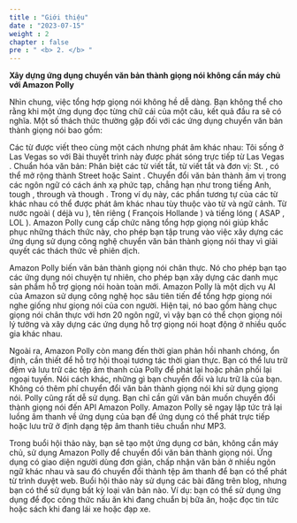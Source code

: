 ```yaml
---
title : "Giới thiệu"
date : "2023-07-15" 
weight : 2
chapter : false
pre : " <b> 2. </b> "
---
```

**Xây dựng ứng dụng chuyển văn bản thành giọng nói không cần máy chủ với Amazon Polly** 

Nhìn chung, việc tổng hợp giọng nói không hề dễ dàng. Bạn không thể cho rằng khi một ứng dụng đọc từng chữ cái của một câu, kết quả đầu ra sẽ có nghĩa. Một số thách thức thường gặp đối với các ứng dụng chuyển văn bản thành giọng nói bao gồm:

Các từ được viết theo cùng một cách nhưng phát âm khác nhau: Tôi sống ở Las Vegas so với Bài thuyết trình này được phát sóng trực tiếp từ Las Vegas .
Chuẩn hóa văn bản: Phân biệt các từ viết tắt, từ viết tắt và đơn vị: St. , có thể mở rộng thành Street hoặc Saint .
Chuyển đổi văn bản thành âm vị trong các ngôn ngữ có cách ánh xạ phức tạp, chẳng hạn như trong tiếng Anh, tough , through và though . Trong ví dụ này, các phần tương tự của các từ khác nhau có thể được phát âm khác nhau tùy thuộc vào từ và ngữ cảnh.
Từ nước ngoài ( déjà vu ), tên riêng ( François Hollande ) và tiếng lóng ( ASAP , LOL ).
Amazon Polly cung cấp chức năng tổng hợp giọng nói giúp khắc phục những thách thức này, cho phép bạn tập trung vào việc xây dựng các ứng dụng sử dụng công nghệ chuyển văn bản thành giọng nói thay vì giải quyết các thách thức về phiên dịch.

Amazon Polly biến văn bản thành giọng nói chân thực. Nó cho phép bạn tạo các ứng dụng nói chuyện tự nhiên, cho phép bạn xây dựng các danh mục sản phẩm hỗ trợ giọng nói hoàn toàn mới. Amazon Polly là một dịch vụ AI của Amazon sử dụng công nghệ học sâu tiên tiến để tổng hợp giọng nói nghe giống như giọng nói của con người. Hiện tại, nó bao gồm hàng chục giọng nói chân thực với hơn 20 ngôn ngữ, vì vậy bạn có thể chọn giọng nói lý tưởng và xây dựng các ứng dụng hỗ trợ giọng nói hoạt động ở nhiều quốc gia khác nhau.

Ngoài ra, Amazon Polly còn mang đến thời gian phản hồi nhanh chóng, ổn định, cần thiết để hỗ trợ hội thoại tương tác thời gian thực. Bạn có thể lưu trữ đệm và lưu trữ các tệp âm thanh của Polly để phát lại hoặc phân phối lại ngoại tuyến. Nói cách khác, những gì bạn chuyển đổi và lưu trữ là của bạn. Không có thêm phí chuyển đổi văn bản thành giọng nói khi sử dụng giọng nói. Polly cũng rất dễ sử dụng. Bạn chỉ cần gửi văn bản muốn chuyển đổi thành giọng nói đến API Amazon Polly. Amazon Polly sẽ ngay lập tức trả lại luồng âm thanh về ứng dụng của bạn để ứng dụng có thể phát trực tiếp hoặc lưu trữ ở định dạng tệp âm thanh tiêu chuẩn như MP3.

Trong buổi hội thảo này, bạn sẽ tạo một ứng dụng cơ bản, không cần máy chủ, sử dụng Amazon Polly để chuyển đổi văn bản thành giọng nói. Ứng dụng có giao diện người dùng đơn giản, chấp nhận văn bản ở nhiều ngôn ngữ khác nhau và sau đó chuyển đổi thành tệp âm thanh để bạn có thể phát từ trình duyệt web. Buổi hội thảo này sử dụng các bài đăng trên blog, nhưng bạn có thể sử dụng bất kỳ loại văn bản nào. Ví dụ: bạn có thể sử dụng ứng dụng để đọc công thức nấu ăn khi đang chuẩn bị bữa ăn, hoặc đọc tin tức hoặc sách khi đang lái xe hoặc đạp xe.